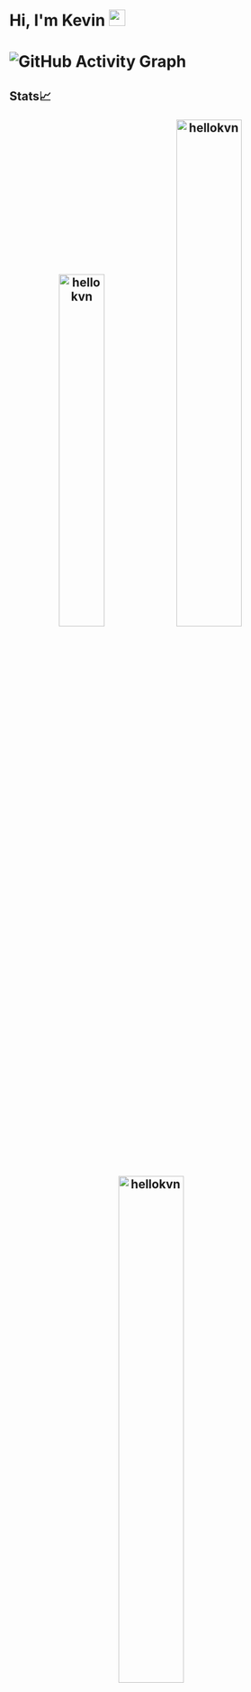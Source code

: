 # Hi, I'm Kevin <img src="https://github.com/TheDudeThatCode/TheDudeThatCode/blob/master/Assets/Hi.gif" width="29px">

# ![GitHub Activity Graph](https://activity-graph.herokuapp.com/graph?username=hellokvn&theme=dracula&hide_border=true)

## Stats📈 <p align="center"> <img width="40%" src="https://github-readme-stats.vercel.app/api/top-langs?username=hellokvn&show_icons=true&theme=dracula&title_color=ff8000&text_color=ffffff&bg_color=6a6a6a&locale=en&layout=compact&hide_border=true" alt="hellokvn" />  <img width="48%" src="https://github-readme-stats.vercel.app/api?username=hellokvn&show_icons=true&theme=dracula&title_color=ff8000&text_color=ffffff&bg_color=6a6a6a&locale=en&hide_border=true" alt="hellokvn" /> <img width="48%" src="https://github-readme-streak-stats.herokuapp.com/?user=hellokvn&theme=highcontrast&hide_border=true" alt="hellokvn" /> </p>